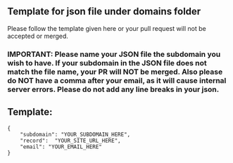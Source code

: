 ## Template for json file under domains folder

Please follow the template given here or your pull request will not be accepted or merged.

### IMPORTANT: Please name your JSON file the subdomain you wish to have. If your subdomain in the JSON file does not match the file name, your PR will NOT be merged. Also please do **NOT** have a comma after your email, as it will cause internal server errors. Please do not add any line breaks in your json.

## Template:
```
{  
    "subdomain": "YOUR_SUBDOMAIN_HERE",  
    "record":  "YOUR_SITE_URL_HERE",
    "email": "YOUR_EMAIL_HERE"
}
```
